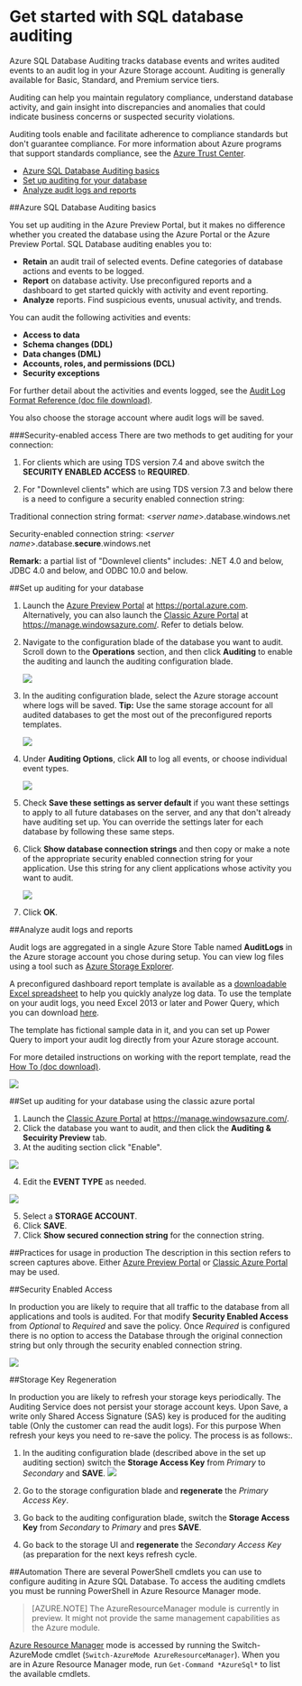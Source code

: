 <properties 
	pageTitle="Get started with SQL database auditing | Azure" 
	description="Get started with SQL database auditing" 
	services="sql-database" 
	documentationCenter="" 
	authors="jeffgoll" 
	manager="jeffreyg" 
	editor=""/>

<tags 
	ms.service="sql-database" 
	ms.workload="data-management" 
	ms.tgt_pltfrm="na" 
	ms.devlang="na" 
	ms.topic="article" 
	ms.date="02/23/2015" 
	ms.author="jeffreyg"/>
 
# Get started with SQL database auditing 
<p> Azure SQL Database Auditing tracks database events and writes audited events to an audit log in your Azure Storage account. Auditing is generally available for Basic, Standard, and Premium service tiers.

Auditing can help you maintain regulatory compliance, understand  database activity, and gain insight into discrepancies and anomalies that could indicate business concerns or suspected security violations. 

Auditing tools enable and facilitate adherence to compliance standards but don't guarantee compliance. For more information about Azure programs that support standards compliance, see the <a href="http://azure.microsoft.com/support/trust-center/compliance/" target="_blank">Azure Trust Center</a>.

+ [Azure SQL Database Auditing basics] 
+ [Set up auditing for your database]
+ [Analyze audit logs and reports]

##<a id="subheading-1"></a>Azure SQL Database Auditing basics

You set up auditing in the Azure Preview Portal, but it makes no difference whether you created the database using the Azure Portal or the Azure Preview Portal. SQL Database auditing enables you to:

- **Retain** an audit trail of selected events. Define categories of database actions and events to be logged.
- **Report** on database activity. Use preconfigured reports and a dashboard to get started quickly with activity and event reporting.
- **Analyze** reports. Find suspicious events, unusual activity, and trends.

You can audit the following activities and events:

- **Access to data**
- **Schema changes (DDL)**
- **Data changes (DML)**
- **Accounts, roles, and permissions (DCL)**
- **Security exceptions**

For further detail about the activities and events logged, see the <a href="http://go.microsoft.com/fwlink/?LinkId=506733" target="_blank">Audit Log Format Reference (doc file download)</a>. 

You also choose the storage account where audit logs will be saved.

###Security-enabled access
There are two methods to get auditing for your connection:

1. For clients which are using TDS version 7.4 and above switch the **SECURITY ENABLED ACCESS** to **REQUIRED**.

2. For "Downlevel clients" which are using TDS version 7.3 and below there is a need to configure a security enabled connection string:

Traditional connection string format: <*server name*>.database.windows.net

Security-enabled connection string: <*server name*>.database.**secure**.windows.net

**Remark:** a partial list of "Downlevel clients" includes: .NET 4.0 and below, JDBC 4.0 and below, and ODBC 10.0 and below.


##<a id="subheading-2"></a>Set up auditing for your database

1. Launch the <a href="https://portal.azure.com" target="_blank">Azure Preview Portal</a> at https://portal.azure.com. Alternatively, you can also launch the <a href= "https://manage.windowsazure.com/" target="_bank">Classic Azure Portal</a> at https://manage.windowsazure.com/. Refer to detials below.
2. Navigate to the configuration blade of the database you want to audit. Scroll down to the **Operations** section, and then click **Auditing** to enable the auditing and launch the auditing configuration blade.

	![][1]

3. In the auditing configuration blade, select the Azure storage account where logs will be saved. **Tip:** Use the same storage account for all audited databases to get the most out of the preconfigured reports templates.

	![][2]

4. Under **Auditing Options**, click **All** to log all events, or choose individual event types.

	![][3]

5. Check **Save these settings as server default** if you want these settings to apply to all future databases on the server, and any that don't already have auditing set up. You can override the settings later for each database by following these same steps. 

6. Click **Show database connection strings** and then copy or make a note of the appropriate security enabled connection string for your application. Use this string for any client applications whose activity you want to audit.

	![][5]

7. Click **OK**.



##<a id="subheading-3">Analyze audit logs and reports</a>

Audit logs are aggregated in a single Azure Store Table named **AuditLogs** in the Azure storage account you chose during setup. You can view log files using a tool such as <a href="http://azurestorageexplorer.codeplex.com/" target="_blank">Azure Storage Explorer</a>.

A preconfigured dashboard report template is available as a <a href="http://go.microsoft.com/fwlink/?LinkId=403540" target="_blank">downloadable Excel spreadsheet</a> to help you quickly analyze log data. To use the template on your audit logs, you need Excel 2013 or later and Power Query, which you can download <a href="http://www.microsoft.com/download/details.aspx?id=39379">here</a>. 

The template has fictional sample data in it, and you can set up Power Query to import your audit log directly from your Azure storage account. 

For more detailed instructions on working with the report template, read the <a href="http://go.microsoft.com/fwlink/?LinkId=506731">How To (doc download)</a>.

![][6]


##<a id="subheading-4"></a>Set up auditing for your database using the classic azure portal

1. Launch the <a href= "https://manage.windowsazure.com/" target="_bank">Classic Azure Portal</a> at https://manage.windowsazure.com/. 
2. Click the database you want to audit, and then click the **Auditing & Secuirity Preview** tab.
3. At the auditing section click "Enable".

![][7]

4. Edit the **EVENT TYPE** as needed.

![][8]

5. Select a **STORAGE ACCOUNT**.
6. Click **SAVE**.
7. Click **Show secured connection string** for the connection string.


##<a id="subheading-3">Practices for usage in production</a>
The description in this section refers to screen captures above. Either <a href="https://portal.azure.com" target="_blank">Azure Preview Portal</a> or <a href= "https://manage.windowsazure.com/" target="_bank">Classic Azure Portal</a> may be used.
 

##<a id="subheading-4"></a>Security Enabled Access

In production you are likely to require that all traffic to the database from all applications and tools is audited. For that modify **Security Enabled Access** from *Optional* to *Required* and save the policy. Once *Required* is configured there is no option to access the Database through the original connection string but only through the security enabled connection string.


![][9]


##<a id="subheading-4"></a>Storage Key Regeneration

In production you are likely to refresh your storage keys periodically. The Auditing Service does not persist your storage account keys. Upon Save, a write only Shared Access Signature (SAS) key is produced for the auditing table (Only the customer can read the audit logs). For this purpose When refresh your keys you need to re-save the policy. The process is as follows:.


1. In the auditing configuration blade (described above in the set up auditing section) switch the **Storage Access Key** from *Primary* to *Secondary* and **SAVE**.
![][10]
2. Go to the storage configuration blade and **regenerate** the *Primary Access Key*.

3. Go back to the auditing configuration blade, switch the **Storage Access Key** from *Secondary* to *Primary* and pres **SAVE**.

4. Go back to the storage UI and **regenerate** the *Secondary Access Key* (as preparation for the next keys refresh cycle.
  
##<a id="subheading-4"></a>Automation
There are several PowerShell cmdlets you can use to configure auditing in Azure SQL Database. To access the auditing cmdlets you must be running PowerShell in Azure Resource Manager mode.

> [AZURE.NOTE] The AzureResourceManager module is currently in preview. It might not provide the same management capabilities as the Azure module.

 [Azure Resource Manager](https://msdn.microsoft.com/library/dn654592.aspx) mode is accessed by running the Switch-AzureMode cmdlet (`Switch-AzureMode AzureResourceManager`). When you are in Azure Resource Manager mode, run `Get-Command *AzureSql*` to list the available cmdlets.







<!--Anchors-->
[Azure SQL Database Auditing basics]: #subheading-1
[Set up auditing for your database]: #subheading-2
[Analyze audit logs and reports]: #subheading-3
[Set up auditing for your database using the classic azure portal]: #subheading-4


<!--Image references-->
[1]: ./media/sql-database-auditing-get-started/sql-database-get-started-auditingpreview.png
[2]: ./media/sql-database-auditing-get-started/sql-database-get-started-storageaccount.png
[3]: ./media/sql-database-auditing-get-started/sql-database-auditing-eventtype.png
[5]: ./media/sql-database-auditing-get-started/sql-database-get-started-connectionstring.png
[6]: ./media/sql-database-auditing-get-started/sql-database-auditing-dashboard.png
[7]: ./media/sql-database-auditing-get-started/sql-database-auditing-classic-portal-enable.png
[8]: ./media/sql-database-auditing-get-started/sql-database-auditing-classic-portal-configure.png
[9]: ./media/sql-database-auditing-get-started/sql-database-auditing-security-enabled-access.png
[10]: ./media/sql-database-auditing-get-started/sql-database-auditing-storage-account.png






<!--Link references-->
[Link 1 to another azure.microsoft.com documentation topic]: virtual-machines-windows-tutorial.md
[Link 2 to another azure.microsoft.com documentation topic]: web-sites-custom-domain-name.md
[Link 3 to another azure.microsoft.com documentation topic]: storage-whatis-account.md

